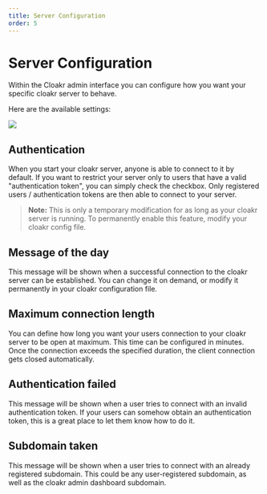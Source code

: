 ```yaml
---
title: Server Configuration
order: 5
---
```


# Server Configuration

Within the Cloakr admin interface you can configure how you want your specific cloakr server to behave.

Here are the available settings:

![](/img/cloakr_settings.png)

## Authentication

When you start your cloakr server, anyone is able to connect to it by default. If you want to restrict your server only to users that have a valid "authentication token", you can simply check the checkbox. Only registered users / authentication tokens are then able to connect to your server.

> **Note:** This is only a temporary modification for as long as your cloakr server is running. To permanently enable this feature, modify your cloakr config file.

## Message of the day

This message will be shown when a successful connection to the cloakr server can be established. You can change it on demand, or modify it permanently in your cloakr configuration file.

## Maximum connection length

You can define how long you want your users connection to your cloakr server to be open at maximum. This time can be configured in minutes. Once the connection exceeds the specified duration, the client connection gets closed automatically.

## Authentication failed

This message will be shown when a user tries to connect with an invalid authentication token. If your users can somehow obtain an authentication token, this is a great place to let them know how to do it.

## Subdomain taken

This message will be shown when a user tries to connect with an already registered subdomain. This could be any user-registered subdomain, as well as the cloakr admin dashboard subdomain.

